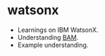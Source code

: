# watsonx

- Learnings on IBM WatsonX.
- Understanding [BAM](https://bam.res.ibm.com/lab).
- Example understanding.